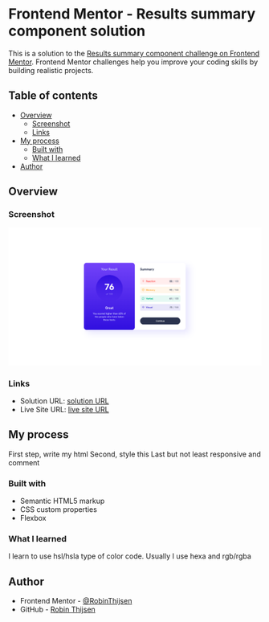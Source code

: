 # Frontend Mentor - Results summary component solution

This is a solution to the [Results summary component challenge on Frontend Mentor](https://www.frontendmentor.io/challenges/results-summary-component-CE_K6s0maV). Frontend Mentor challenges help you improve your coding skills by building realistic projects. 

## Table of contents

- [Overview](#overview)
  - [Screenshot](#screenshot)
  - [Links](#links)
- [My process](#my-process)
  - [Built with](#built-with)
  - [What I learned](#what-i-learned)
- [Author](#author)

## Overview

### Screenshot

![](./assets/images/screenshot.jpg)

### Links

- Solution URL: [solution URL](https://github.com/RobinThijsen/results-summary-component-main)
- Live Site URL: [live site URL](https://robinthijsen.github.io/results-summary-component-main/)

## My process

First step, write my html
Second, style this
Last but not least responsive and comment

### Built with

- Semantic HTML5 markup
- CSS custom properties
- Flexbox

### What I learned

I learn to use hsl/hsla type of color code. Usually I use hexa and rgb/rgba

## Author

- Frontend Mentor - [@RobinThijsen](https://www.frontendmentor.io/profile/RobinThijsen)
- GitHub - [Robin Thijsen](https://github.com/RobinThijsen)